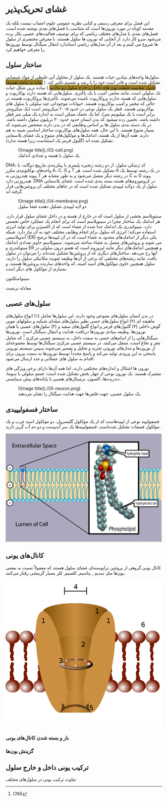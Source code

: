 # غشای تحریک‌پذیر

این فصل برای معرفی رسمی و کتابی نظریه عمومی علوم اعصاب نیست بلکه
 یک مقدمه کوتاه در مورد نورون‌ها است که متناسب با فصل‌های بعدی نوشته شده است. فصل‌های بعدی با 
 مدل‌های مختلف ریاضی که برای توصیف فعالیت‌های عصبی بکار برده می‌شود سرو کار دارد. از آنجایی که نورون ها
  سلول هستند، با معرفی مختصری از سلول ها شروع می کنیم و بعد از آن مدل‌های ریاضی استاندارد انتقال 
 سیگنال توسط نورون‌ها را معرفی خواهیم کرد.

## ساختار سلول
سلول‌ها واحدهای بنیادین حیات هستند. یک سلول از محلول آبی غلیظی از مواد شیمیایی تشکیل شده است و قادر است خود را با رشد و تقسیم تکثیر کند.
(
<span style="background-color: #997e25">شاید بد نباشه همینجا جدول مقایسه غلطت یون های داخل و خارج سلول رو بذاریم</span>
)
ساده ترین شکل حیات تک سلولی است، مانند مخمر، آمیب یا یک باکتری. سلول‌هایی که هسته دارند یوکاریوت و سلول‌هایی که هسته ندارند پروکاریوت نامیده می‌شوند. باکتری‌ها پروکاریوت هستند در حالی که مخمر و آمیب یوکاریوت هستند. حیوانات موجوداتی چند سلولی با سلول های یوکاریوتی هستند. قطر یک سلول نوعی در حدود ۵-۲۰ میکرومتر است (یک میکرومتر برابر است با یک میلیونیم متر)، اما یک تخمک ممکن است به اندازه یک میلی متر قطر داشته باشد. تخمین زده میشود که بدن انسان حدود حدود ۳۰ تریلیون سلول داشته باشد. در یک دسته بندی سلول ها بر اساس وظایفی که در بدن دارند مشخص می‌شوند که بسیار متنوع هستند. با این حال، همه سلول‌های یوکاریوت ساختار اساسی شبیه به هم دارند. همه آن‌ها از یک هسته، اندامک‌ها و مولکول‌های متنوع و یک غشای پلاسمایی تشکیل شده اند (گلبول قرمز یک استثناست زیرا هسته ندارد).

<figure markdown>
  ![Image title](./03-cell.png)
  <figcaption>
    یک سلول با هسته و تعدادی اندامک
  </figcaption>
</figure>

DNA،
 کد ژنتیکی سلول، از دو رشته زنجیره پلیمری با پیکربندی مارپیچ دوگانه، با واحدهای نوکلئوتیدی مکرر 
 A، C، G و T
  تشکیل شده است. هر 
  A 
  در یک رشته توسط یک پیوند هیدروژنی به
  T
   در رشته
   دیگر متصل می‌شود و به طور مشابه هر 
   C
    به 
    G
     پیوند
    هیدروژنی دارد.
     DNA
      در کروموزوم‌های هسته بسته بندی شده است.
غشای پلاسمایی سلول از یک دولایه لیپیدی تشکیل شده است که در جاهای مختلف آن پروتئین‌هایی فرار گرفته اند.

<figure markdown>
  ![Image title](./04-membrane.png)
  <figcaption>دو لایه لیپیدی تشکیل دهنده غشا سلول</figcaption>
</figure>

سیتوپلاسم بخشی از سلول است که در خارج از هسته و در داخل غشای سلول قرار دارد. هر اندامک یک ساختار مجزا در سیتوپلاسم است که برای انجام یک عملکرد خاص تخصص دارد. میتوکندری یک اندامک جدا شده از غشاء است که از اکسیژن برای تولید انرژی استفاده می‌کند؛ انرژی که سلول برای انجام وظایف مختلف خود به آن نیاز دارد. شبکه آندوپلاسمی
 (ER) 
 یکی دیگر از اندامک‌های محدود به غشاء است که در آن لیپیدها ترشح می شوند و پروتئین‌های متصل به غشاء ساخته می‌شوند. سیتوپلاسم حاوی تعدادی اندامک میتوکندری و 
 ER
  و همچنین اندامک‌های دیگر مانند لیزوزوم است که هضم درون سلولی در آنها رخ می‌دهد. ساختارهای دیگری که از پروتئین‌ها تشکیل شده‌اند را می‌توان در سلول یافت، مانند رشته‌های مختلفی که برخی از آن‌ها وظیفه تقویت مکانیکی سلول را دارند. سلول همچنین حاوی مولکول‌های اسید آمینه، که واحد‌های سازنده پروتئین‌ها هستند، و بسیاری از مولکول های دیگر است. 

سیتواسکلتون

معادله نرنست

## سلول‌های عصبی
در بدن انسان سلول‌های متنوعی وجود دارند. این سلول‌ها شامل (۱) انواع سلول‌های ماهیچه ‌ای (۲) انواع سلول‌های حسی  نظیر سلول‌های میله‌ای شبکیه و سلولهای مویی گوش داخلی (۳) گلبول‌های قرمر و انواع گلبول‌های سفید و (۴) سلول‌های عصبی یا همان نورون‌ها.
وظیفه بنیادی نورون‌ها دریافت، هدایت و انتقال سیگنال است. نورون‌ها سیگنال‌هایی را از اندام‌های حسی به سمت داخل، به سیستم عصبی مرکزی 
[^1]
 که شامل مغز و نخاع است، منتقل می‌کنند. در سیستم عصبی مرکزی  سیگنال‌ها توسط مجموعه‌ای از نورون‌ها و مدارهای نورونی تجزیه و تحلیل و تفسیر می‌شوند سپس سیستم نورونی پاسخی به این ورودی تولید می‌کند و پاسخ مجدداً توسط نورون‌ها به سمت بیرون برای اقدام به سلول های عضلانی و غدد ارسال می‌شود. 

نورون ها اشکال و اندازه‌های مختلفی دارند، اما همه آن‌ها دارای برخی ویژگی های مشترک هستند. یک نورون نوعی از چهار بخش تشکیل شده است: جسم سلولی یا سوما، دندریت‌ها، اکسون، ترمینال‌های هصبی یا پایانه‌های پیش سیناپسی.
<figure markdown>
  ![Image title](./05-neuron.png)
  <figcaption>
    یک سلول عصبی، جهت فلش‌ها جهت هدایت سیگنال را نشان می‌دهند.
  </figcaption>
</figure>

## ساختار فسفولیپیدی
 فسفولیپید نوعی از لیپیدهاست که از یک مولکول گلیسرول، دو مولکول اسید چرب و یک مولکول فسفات تشکیل شده‌است. فسفولیپیدها یک سر آبدوست و دو دم آب گریز دارند.


![Image title](./01-phospholipid.jpg)

## کانال‌های یونی
کانال یونی گروهی از پروتئین تراپوسته‌ای غشای سلول هستند که معمولاً نسبت به بعضی یون‌ها مثل سدیم , پتاسیم, کلسیم, کلر بسیار گزینشی رفتار می‌کنند.

![Image title](./02-ion_channel.png)

### باز و بسته شدن کانال‌های یونی

### گزینش یون‌ها


## ترکیب یونی داخل و خارج سلول
تفاوت ترکیب یونی در سلول‌های مختلف

[^1]: CNS